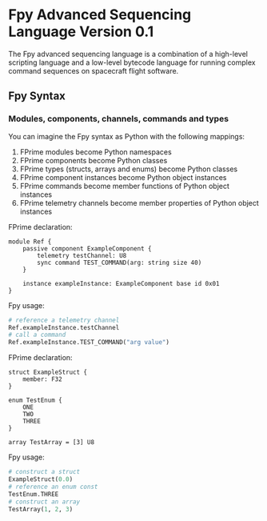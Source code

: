 # Fpy Advanced Sequencing Language Version 0.1
The Fpy advanced sequencing language is a combination of a high-level scripting language and a low-level bytecode language for running complex command sequences on spacecraft flight software.
## Fpy Syntax
### Modules, components, channels, commands and types
You can imagine the Fpy syntax as Python with the following mappings:
1. FPrime modules become Python namespaces
2. FPrime components become Python classes
3. FPrime types (structs, arrays and enums) become Python classes
4. FPrime component instances become Python object instances
5. FPrime commands become member functions of Python object instances
6. FPrime telemetry channels become member properties of Python object instances

FPrime declaration:
```
module Ref {
    passive component ExampleComponent {
        telemetry testChannel: U8
        sync command TEST_COMMAND(arg: string size 40)
    }

    instance exampleInstance: ExampleComponent base id 0x01
}
```
Fpy usage:
```py
# reference a telemetry channel
Ref.exampleInstance.testChannel
# call a command
Ref.exampleInstance.TEST_COMMAND("arg value")
```


FPrime declaration:
```
struct ExampleStruct {
    member: F32
}

enum TestEnum {
    ONE
    TWO
    THREE
}

array TestArray = [3] U8
```

Fpy usage:
```py
# construct a struct
ExampleStruct(0.0)
# reference an enum const
TestEnum.THREE
# construct an array
TestArray(1, 2, 3)
```
